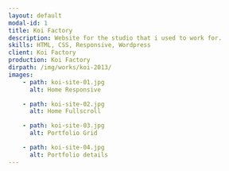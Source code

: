 ```yaml
---
layout: default
modal-id: 1
title: Koi Factory
description: Website for the studio that i used to work for.
skills: HTML, CSS, Responsive, Wordpress
client: Koi Factory
production: Koi Factory
dirpath: /img/works/koi-2013/
images:
    - path: koi-site-01.jpg
      alt: Home Responsive

    - path: koi-site-02.jpg
      alt: Home Fullscroll

    - path: koi-site-03.jpg
      alt: Portfolio Grid

    - path: koi-site-04.jpg
      alt: Portfolio details
---
```

